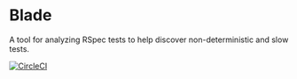 # Blade

A tool for analyzing RSpec tests to help discover non-deterministic and slow tests.

[![CircleCI](https://circleci.com/gh/jcleary/blade.svg?style=svg)](https://circleci.com/gh/jcleary/blade)
